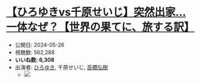 # [【ひろゆきvs千原せいじ】突然出家…一体なぜ？【世界の果てに、旅する訳】](https://www.youtube.com/watch?v=IF8q8JbwYxw)
-   公開日: 2024-05-26
-   視聴数: 562,288
-   **いいね数: 6,308**
-   出演者: [ひろゆき](/rehacq_fan/people/ひろゆき "wikilink"), 千原せいじ, [高橋弘樹](/rehacq_fan/people/高橋弘樹 "wikilink")
    - [![](https://img.youtube.com/vi/IF8q8JbwYxw/hqdefault.jpg)](https://www.youtube.com/watch?v=IF8q8JbwYxw)
